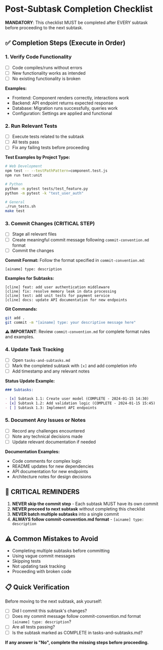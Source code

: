 # Post-Subtask Completion Checklist

**MANDATORY**: This checklist MUST be completed after EVERY subtask before proceeding to the next subtask.

## ✅ Completion Steps (Execute in Order)

### 1. Verify Code Functionality

- [ ] Code compiles/runs without errors
- [ ] New functionality works as intended
- [ ] No existing functionality is broken

**Examples:**

- Frontend: Component renders correctly, interactions work
- Backend: API endpoint returns expected response
- Database: Migration runs successfully, queries work
- Configuration: Settings are applied and functional

### 2. Run Relevant Tests

- [ ] Execute tests related to the subtask
- [ ] All tests pass
- [ ] Fix any failing tests before proceeding

**Test Examples by Project Type:**

```bash
# Web Development
npm test -- --testPathPattern=component.test.js
npm run test:unit

# Python
python -m pytest tests/test_feature.py
python -m pytest -k "test_user_auth"

# General
./run_tests.sh
make test
```

### 3. Commit Changes (CRITICAL STEP)

- [ ] Stage all relevant files
- [ ] Create meaningful commit message following `commit-convention.md` format
- [ ] Commit the changes

**Commit Format:** Follow the format specified in `commit-convention.md`:

```
[ainame] type: description
```

**Examples for Subtasks:**

```
[cline] feat: add user authentication middleware
[cline] fix: resolve memory leak in data processing
[cline] test: add unit tests for payment service
[cline] docs: update API documentation for new endpoints
```

**Git Commands:**

```bash
git add .
git commit -m "[ainame] type: your descriptive message here"
```

**⚠️ IMPORTANT**: Review `commit-convention.md` for complete format rules and examples.

### 4. Update Task Tracking

- [ ] Open `tasks-and-subtasks.md`
- [ ] Mark the completed subtask with `[x]` and add completion info
- [ ] Add timestamp and any relevant notes

**Status Update Example:**

```markdown
### Subtasks:

- [x] Subtask 1.1: Create user model (COMPLETE - 2024-01-15 14:30)
- [x] Subtask 1.2: Add validation logic (COMPLETE - 2024-01-15 15:45)
- [ ] Subtask 1.3: Implement API endpoints
```

### 5. Document Any Issues or Notes

- [ ] Record any challenges encountered
- [ ] Note any technical decisions made
- [ ] Update relevant documentation if needed

**Documentation Examples:**

- Code comments for complex logic
- README updates for new dependencies
- API documentation for new endpoints
- Architecture notes for design decisions

## 🚨 CRITICAL REMINDERS

1. **NEVER skip the commit step** - Each subtask MUST have its own commit
2. **NEVER proceed to next subtask** without completing this checklist
3. **NEVER batch multiple subtasks** into a single commit
4. **ALWAYS follow commit-convention.md format** - `[ainame] type: description`

## ⚠️ Common Mistakes to Avoid

- Completing multiple subtasks before committing
- Using vague commit messages
- Skipping tests
- Not updating task tracking
- Proceeding with broken code

## 📋 Quick Verification

Before moving to the next subtask, ask yourself:

- [ ] Did I commit this subtask's changes?
- [ ] Does my commit message follow commit-convention.md format `[ainame] type: description`?
- [ ] Are all tests passing?
- [ ] Is the subtask marked as COMPLETE in tasks-and-subtasks.md?

**If any answer is "No", complete the missing steps before proceeding.**
